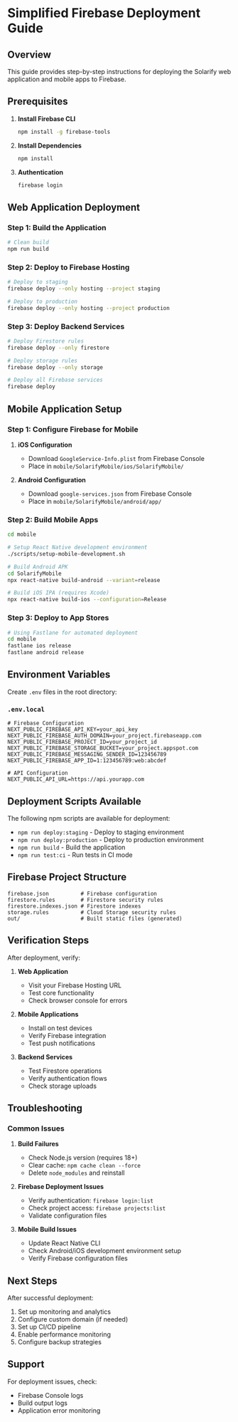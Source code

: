 # Simplified Firebase Deployment Guide

## Overview
This guide provides step-by-step instructions for deploying the Solarify web application and mobile apps to Firebase.

## Prerequisites

1. **Install Firebase CLI**
   ```bash
   npm install -g firebase-tools
   ```

2. **Install Dependencies**
   ```bash
   npm install
   ```

3. **Authentication**
   ```bash
   firebase login
   ```

## Web Application Deployment

### Step 1: Build the Application
```bash
# Clean build
npm run build
```

### Step 2: Deploy to Firebase Hosting
```bash
# Deploy to staging
firebase deploy --only hosting --project staging

# Deploy to production
firebase deploy --only hosting --project production
```

### Step 3: Deploy Backend Services
```bash
# Deploy Firestore rules
firebase deploy --only firestore

# Deploy storage rules
firebase deploy --only storage

# Deploy all Firebase services
firebase deploy
```

## Mobile Application Setup

### Step 1: Configure Firebase for Mobile

1. **iOS Configuration**
   - Download `GoogleService-Info.plist` from Firebase Console
   - Place in `mobile/SolarifyMobile/ios/SolarifyMobile/`

2. **Android Configuration**
   - Download `google-services.json` from Firebase Console
   - Place in `mobile/SolarifyMobile/android/app/`

### Step 2: Build Mobile Apps

```bash
cd mobile

# Setup React Native development environment
./scripts/setup-mobile-development.sh

# Build Android APK
cd SolarifyMobile
npx react-native build-android --variant=release

# Build iOS IPA (requires Xcode)
npx react-native build-ios --configuration=Release
```

### Step 3: Deploy to App Stores

```bash
# Using Fastlane for automated deployment
cd mobile
fastlane ios release
fastlane android release
```

## Environment Variables

Create `.env` files in the root directory:

### `.env.local`
```env
# Firebase Configuration
NEXT_PUBLIC_FIREBASE_API_KEY=your_api_key
NEXT_PUBLIC_FIREBASE_AUTH_DOMAIN=your_project.firebaseapp.com
NEXT_PUBLIC_FIREBASE_PROJECT_ID=your_project_id
NEXT_PUBLIC_FIREBASE_STORAGE_BUCKET=your_project.appspot.com
NEXT_PUBLIC_FIREBASE_MESSAGING_SENDER_ID=123456789
NEXT_PUBLIC_FIREBASE_APP_ID=1:123456789:web:abcdef

# API Configuration
NEXT_PUBLIC_API_URL=https://api.yourapp.com
```

## Deployment Scripts Available

The following npm scripts are available for deployment:

- `npm run deploy:staging` - Deploy to staging environment
- `npm run deploy:production` - Deploy to production environment
- `npm run build` - Build the application
- `npm run test:ci` - Run tests in CI mode

## Firebase Project Structure

```
firebase.json          # Firebase configuration
firestore.rules        # Firestore security rules
firestore.indexes.json # Firestore indexes
storage.rules          # Cloud Storage security rules
out/                   # Built static files (generated)
```

## Verification Steps

After deployment, verify:

1. **Web Application**
   - Visit your Firebase Hosting URL
   - Test core functionality
   - Check browser console for errors

2. **Mobile Applications**
   - Install on test devices
   - Verify Firebase integration
   - Test push notifications

3. **Backend Services**
   - Test Firestore operations
   - Verify authentication flows
   - Check storage uploads

## Troubleshooting

### Common Issues

1. **Build Failures**
   - Check Node.js version (requires 18+)
   - Clear cache: `npm cache clean --force`
   - Delete `node_modules` and reinstall

2. **Firebase Deployment Issues**
   - Verify authentication: `firebase login:list`
   - Check project access: `firebase projects:list`
   - Validate configuration files

3. **Mobile Build Issues**
   - Update React Native CLI
   - Check Android/iOS development environment setup
   - Verify Firebase configuration files

## Next Steps

After successful deployment:

1. Set up monitoring and analytics
2. Configure custom domain (if needed)
3. Set up CI/CD pipeline
4. Enable performance monitoring
5. Configure backup strategies

## Support

For deployment issues, check:
- Firebase Console logs
- Build output logs
- Application error monitoring